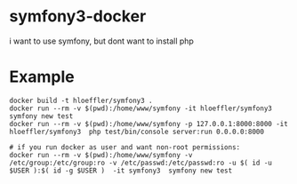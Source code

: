 # symfony3-docker

i want to use symfony, but dont want to install php


Example
=======


```
docker build -t hloeffler/symfony3 .
docker run --rm -v $(pwd):/home/www/symfony -it hloeffler/symfony3  symfony new test
docker run --rm -v $(pwd):/home/www/symfony -p 127.0.0.1:8000:8000 -it hloeffler/symfony3  php test/bin/console server:run 0.0.0.0:8000

# if you run docker as user and want non-root permissions:
docker run --rm -v $(pwd):/home/www/symfony -v /etc/group:/etc/group:ro -v /etc/passwd:/etc/passwd:ro -u $( id -u $USER ):$( id -g $USER )  -it symfony3  symfony new test

```
